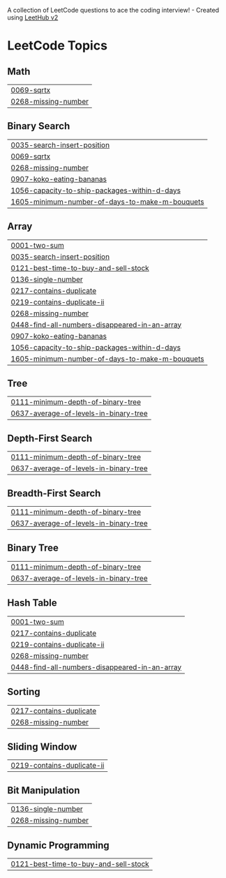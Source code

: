 A collection of LeetCode questions to ace the coding interview! - Created using [LeetHub v2](https://github.com/arunbhardwaj/LeetHub-2.0)
<!---LeetCode Topics Start-->
# LeetCode Topics
## Math
|  |
| ------- |
| [0069-sqrtx](https://github.com/HermanLKH/LeetCode/tree/master/0069-sqrtx) |
| [0268-missing-number](https://github.com/HermanLKH/LeetCode/tree/master/0268-missing-number) |
## Binary Search
|  |
| ------- |
| [0035-search-insert-position](https://github.com/HermanLKH/LeetCode/tree/master/0035-search-insert-position) |
| [0069-sqrtx](https://github.com/HermanLKH/LeetCode/tree/master/0069-sqrtx) |
| [0268-missing-number](https://github.com/HermanLKH/LeetCode/tree/master/0268-missing-number) |
| [0907-koko-eating-bananas](https://github.com/HermanLKH/LeetCode/tree/master/0907-koko-eating-bananas) |
| [1056-capacity-to-ship-packages-within-d-days](https://github.com/HermanLKH/LeetCode/tree/master/1056-capacity-to-ship-packages-within-d-days) |
| [1605-minimum-number-of-days-to-make-m-bouquets](https://github.com/HermanLKH/LeetCode/tree/master/1605-minimum-number-of-days-to-make-m-bouquets) |
## Array
|  |
| ------- |
| [0001-two-sum](https://github.com/HermanLKH/LeetCode/tree/master/0001-two-sum) |
| [0035-search-insert-position](https://github.com/HermanLKH/LeetCode/tree/master/0035-search-insert-position) |
| [0121-best-time-to-buy-and-sell-stock](https://github.com/HermanLKH/LeetCode/tree/master/0121-best-time-to-buy-and-sell-stock) |
| [0136-single-number](https://github.com/HermanLKH/LeetCode/tree/master/0136-single-number) |
| [0217-contains-duplicate](https://github.com/HermanLKH/LeetCode/tree/master/0217-contains-duplicate) |
| [0219-contains-duplicate-ii](https://github.com/HermanLKH/LeetCode/tree/master/0219-contains-duplicate-ii) |
| [0268-missing-number](https://github.com/HermanLKH/LeetCode/tree/master/0268-missing-number) |
| [0448-find-all-numbers-disappeared-in-an-array](https://github.com/HermanLKH/LeetCode/tree/master/0448-find-all-numbers-disappeared-in-an-array) |
| [0907-koko-eating-bananas](https://github.com/HermanLKH/LeetCode/tree/master/0907-koko-eating-bananas) |
| [1056-capacity-to-ship-packages-within-d-days](https://github.com/HermanLKH/LeetCode/tree/master/1056-capacity-to-ship-packages-within-d-days) |
| [1605-minimum-number-of-days-to-make-m-bouquets](https://github.com/HermanLKH/LeetCode/tree/master/1605-minimum-number-of-days-to-make-m-bouquets) |
## Tree
|  |
| ------- |
| [0111-minimum-depth-of-binary-tree](https://github.com/HermanLKH/LeetCode/tree/master/0111-minimum-depth-of-binary-tree) |
| [0637-average-of-levels-in-binary-tree](https://github.com/HermanLKH/LeetCode/tree/master/0637-average-of-levels-in-binary-tree) |
## Depth-First Search
|  |
| ------- |
| [0111-minimum-depth-of-binary-tree](https://github.com/HermanLKH/LeetCode/tree/master/0111-minimum-depth-of-binary-tree) |
| [0637-average-of-levels-in-binary-tree](https://github.com/HermanLKH/LeetCode/tree/master/0637-average-of-levels-in-binary-tree) |
## Breadth-First Search
|  |
| ------- |
| [0111-minimum-depth-of-binary-tree](https://github.com/HermanLKH/LeetCode/tree/master/0111-minimum-depth-of-binary-tree) |
| [0637-average-of-levels-in-binary-tree](https://github.com/HermanLKH/LeetCode/tree/master/0637-average-of-levels-in-binary-tree) |
## Binary Tree
|  |
| ------- |
| [0111-minimum-depth-of-binary-tree](https://github.com/HermanLKH/LeetCode/tree/master/0111-minimum-depth-of-binary-tree) |
| [0637-average-of-levels-in-binary-tree](https://github.com/HermanLKH/LeetCode/tree/master/0637-average-of-levels-in-binary-tree) |
## Hash Table
|  |
| ------- |
| [0001-two-sum](https://github.com/HermanLKH/LeetCode/tree/master/0001-two-sum) |
| [0217-contains-duplicate](https://github.com/HermanLKH/LeetCode/tree/master/0217-contains-duplicate) |
| [0219-contains-duplicate-ii](https://github.com/HermanLKH/LeetCode/tree/master/0219-contains-duplicate-ii) |
| [0268-missing-number](https://github.com/HermanLKH/LeetCode/tree/master/0268-missing-number) |
| [0448-find-all-numbers-disappeared-in-an-array](https://github.com/HermanLKH/LeetCode/tree/master/0448-find-all-numbers-disappeared-in-an-array) |
## Sorting
|  |
| ------- |
| [0217-contains-duplicate](https://github.com/HermanLKH/LeetCode/tree/master/0217-contains-duplicate) |
| [0268-missing-number](https://github.com/HermanLKH/LeetCode/tree/master/0268-missing-number) |
## Sliding Window
|  |
| ------- |
| [0219-contains-duplicate-ii](https://github.com/HermanLKH/LeetCode/tree/master/0219-contains-duplicate-ii) |
## Bit Manipulation
|  |
| ------- |
| [0136-single-number](https://github.com/HermanLKH/LeetCode/tree/master/0136-single-number) |
| [0268-missing-number](https://github.com/HermanLKH/LeetCode/tree/master/0268-missing-number) |
## Dynamic Programming
|  |
| ------- |
| [0121-best-time-to-buy-and-sell-stock](https://github.com/HermanLKH/LeetCode/tree/master/0121-best-time-to-buy-and-sell-stock) |
<!---LeetCode Topics End-->